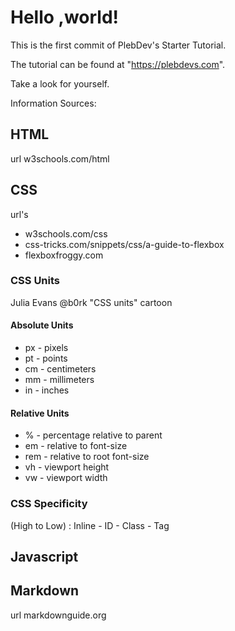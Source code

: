 # Hello ,world!

This is the first commit of PlebDev's Starter Tutorial.

The tutorial can be found at "https://plebdevs.com".

Take a look for yourself.

Information Sources:
## HTML
url w3schools.com/html


## CSS
url's
* w3schools.com/css
* css-tricks.com/snippets/css/a-guide-to-flexbox
* flexboxfroggy.com
### CSS Units
Julia Evans @b0rk "CSS units" cartoon
#### Absolute Units
* px - pixels
* pt - points
* cm - centimeters
* mm - millimeters
* in - inches
#### Relative Units
* % - percentage relative to parent
* em - relative to font-size
* rem - relative to root font-size
* vh - viewport height
* vw - viewport width
### CSS Specificity
 (High to Low) : Inline - ID - Class - Tag

## Javascript


## Markdown
url markdownguide.org
